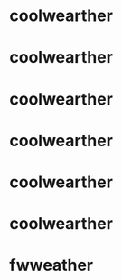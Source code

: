 # coolwearther
# coolwearther
# coolwearther
# coolwearther
# coolwearther
# coolwearther
# fwweather
